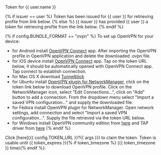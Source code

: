 Token for {{ user.name }}

{% if issuer == user %}
Token has been issued for {{ user }} for retrieving profile from link below.
{% else %}
{{ issuer }} has provided {{ user }} a token for retrieving
profile from the link below.
{% endif %}

{% if config.BUNDLE_FORMAT == "ovpn" %}
To set up OpenVPN for your device:

* for Android install [OpenVPN Connect](https://play.google.com/store/apps/details?id=de.blinkt.openvpn) app. After importing the OpenVPN profile in OpenVPN application and delete the downloaded .ovpn file.
* for iOS device install [OpenVPN Connect](https://itunes.apple.com/us/app/openvpn-connect/id590379981) app. Tap on the token URL below, it should be automatically opened with OpenVPN Connect app. Tap connect to establish connection.
* for Mac OS X download [Tunnelblick](https://tunnelblick.net/downloads.html)
* for Ubuntu install [OpenVPN plugin for NetworkManager](apt://network-manager-openvpn-gnome), click on the token link below to download OpenVPN profile. Click on the NetworkManager icon, select "Edit Connections...", click on "Add" button to add a connection. From the dropdown menu select "Import a saved VPN configuration..." and supply the downloaded file.
* for Fedora install OpenVPN plugin for NetworkManager. Open network settings, add connection and select "Import a saved VPN configuration...". Supply the file retrieved via the token URL below.
* for Windows install OpenVPN community edition from [here](https://swupdate.openvpn.org/community/releases/openvpn-install-2.3.14-I601-x86_64.exe) and TAP driver from [here](https://swupdate.openvpn.org/community/releases/tap-windows-9.21.2.exe)
{% endif %}

Click [here]({{ config.TOKEN_URL }}?{{ args }}) to claim the token.
Token is usable until {{  token_expires }}{% if token_timezone %} ({{ token_timezone }} time){% endif %}.

